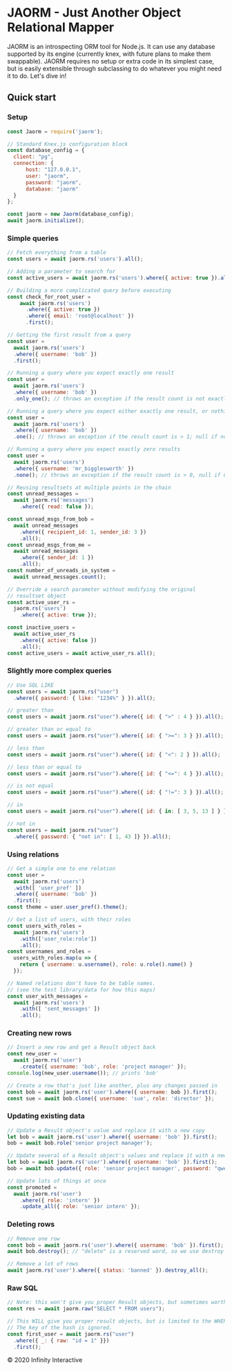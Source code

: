 # JAORM - Just Another Object Relational Mapper

JAORM is an introspecting ORM tool for Node.js. It can use any database supported by its engine (currently knex, with future plans to make them swappable). JAORM requires no setup or extra code in its simplest case, but is easily extensible through subclassing to do whatever you might need it to do. Let's dive in!

## Quick start

### Setup

```javascript
const Jaorm = require('jaorm');

// Standard Knex.js configuration block
const database_config = {
  client: "pg",
  connection: {
      host: "127.0.0.1",
      user: "jaorm",
      password: "jaorm",
      database: "jaorm"
  }
};

const jaorm = new Jaorm(database_config);
await jaorm.initialize();
```

### Simple queries

```javascript
// Fetch everything from a table
const users = await jaorm.rs('users').all();
```

```javascript
// Adding a parameter to search for
const active_users = await jaorm.rs('users').where({ active: true }).all();
```

```javascript
// Building a more complicated query before executing
const check_for_root_user =
    await jaorm.rs('users')
      .where({ active: true })
      .where({ email: 'root@localhost' })
      .first();
```

```javascript
// Getting the first result from a query
const user =
  await jaorm.rs('users')
  .where({ username: 'bob' })
  .first();
```

```javascript
// Running a query where you expect exactly one result
const user =
  await jaorm.rs('users')
  .where({ username: 'bob' })
  .only_one(); // throws an exception if the result count is not exactly 1
```

```javascript
// Running a query where you expect either exactly one result, or nothing
const user =
  await jaorm.rs('users')
  .where({ username: 'bob' })
  .one(); // throws an exception if the result count is > 1; null if no results
```

```javascript
// Running a query where you expect exactly zero results
const user =
  await jaorm.rs('users')
  .where({ username: 'mr_bigglesworth' })
  .none(); // throws an exception if the result count is > 0, null if 0
```

```javascript
// Reusing resultsets at multiple points in the chain
const unread_messages =
  await jaorm.rs('messages')
    .where({ read: false });

const unread_msgs_from_bob =
  await unread_messages
    .where({ recipient_id: 1, sender_id: 3 })
    .all();
const unread_msgs_from_me =
  await unread_messages
    .where({ sender_id: 1 })
    .all();
const number_of_unreads_in_system =
  await unread_messages.count();
```

```javascript
// Override a search parameter without modifying the original
// resultset object
const active_user_rs =
  jaorm.rs('users')
    .where({ active: true });

const inactive_users =
  await active_user_rs
    .where({ active: false })
    .all();
const active_users = await active_user_rs.all();
```

### Slightly more complex queries

```javascript
// Use SQL LIKE
const users = await jaorm.rs("user")
  .where({ password: { like: "1234%" } }).all();
```

```javascript
// greater than
const users = await jaorm.rs("user").where({ id: { ">" : 4 } }).all();
```

```javascript
// greater than or equal to
const users = await jaorm.rs("user").where({ id: { ">=": 3 } }).all();
```

```javascript
// less than
const users = await jaorm.rs("user").where({ id: { "<": 2 } }).all();
```

```javascript
// less than or equal to
const users = await jaorm.rs("user").where({ id: { "<=": 4 } }).all();
```

```javascript
// is not equal
const users = await jaorm.rs("user").where({ id: { "!=": 3 } }).all();
```

```javascript
// in
const users = await jaorm.rs("user").where({ id: { in: [ 3, 5, 13 ] } }).all();
```

```javascript
// not in
const users = await jaorm.rs("user")
  .where({ password: { "not in": [ 1, 43 ]} }).all();
```

### Using relations

```javascript
// Get a simple one to one relation
const user =
  await jaorm.rs('users')
  .with([ 'user_pref' ])
  .where({ username: 'bob' })
  .first();
const theme = user.user_pref().theme();
```

```javascript
// Get a list of users, with their roles
const users_with_roles =
  await jaorm.rs('users')
    .with(['user_role:role'])
    .all();
const usernames_and_roles =
  users_with_roles.map(u => {
    return { username: u.username(), role: u.role().name() }
  });
```

```javascript
// Named relations don't have to be table names.
// (see the test library/data for how this maps)
const user_with_messages =
  await jaorm.rs('users')
    .with([ 'sent_messages' ])
    .all();
```

### Creating new rows

```javascript
// Insert a new row and get a Result object back
const new_user =
  await jaorm.rs('user')
    .create({ username: 'bob', role: 'project manager' });
console.log(new_user.username()); // prints 'bob'
```

```javascript
// Create a row that's just like another, plus any changes passed in
const bob = await jaorm.rs('user').where({ username: bob }).first();
const sue = await bob.clone({ username: 'sue', role: 'director' });
```

### Updating existing data

```javascript
// Update a Result object's value and replace it with a new copy
let bob = await jaorm.rs('user').where({ username: 'bob' }).first();
bob = await bob.role('senior project manager');
```

```javascript
// Update several of a Result object's values and replace it with a new copy
let bob = await jaorm.rs('user').where({ username: 'bob' }).first();
bob = await bob.update({ role: 'senior project manager', password: "qwerty" });
```

```javascript
// Update lots of things at once
const promoted =
  await jaorm.rs('user')
    .where({ role: 'intern' })
    .update_all({ role: 'senior intern' });
```

### Deleting rows

```javascript
// Remove one row
const bob = await jaorm.rs('user').where({ username: 'bob' }).first();
await bob.destroy(); // "delete" is a reserved word, so we use destroy
```

```javascript
// Remove a lot of rows
await jaorm.rs('user').where({ status: 'banned' }).destroy_all();
```

### Raw SQL
```javascript
// Note: this won't give you proper Result objects, but sometimes worth it
const res = await jaorm.raw("SELECT * FROM users");
```

```javascript
// This WILL give you proper result objects, but is limited to the WHERE clause
// The key of the hash is ignored.
const first_user = await jaorm.rs("user")
  .where({ _: { raw: "id = 1" }})
  .first();
```

&copy; 2020 Infinity Interactive
